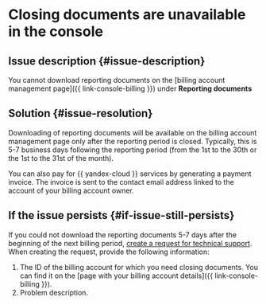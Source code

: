# Closing documents are unavailable in the console



## Issue description {#issue-description}

You cannot download reporting documents on the [billing account management page]({{ link-console-billing }}) under **Reporting documents**

## Solution {#issue-resolution}

Downloading of reporting documents will be available on the billing account management page only after the reporting period is closed. Typically, this is 5-7 business days following the reporting period (from the 1st to the 30th or the 1st to the 31st of the month).

You can also pay for {{ yandex-cloud }} services by generating a payment invoice.
The invoice is sent to the contact email address linked to the account of your billing account owner.

## If the issue persists {#if-issue-still-persists}

If you could not download the reporting documents 5-7 days after the beginning of the next billing period, [create a request for technical support](https://console.cloud.yandex.ru/support?section=contact).
When creating the request, provide the following information:

1. The ID of the billing account for which you need closing documents.
You can find it on the [page with your billing account details]({{ link-console-billing }}).
2. Problem description.